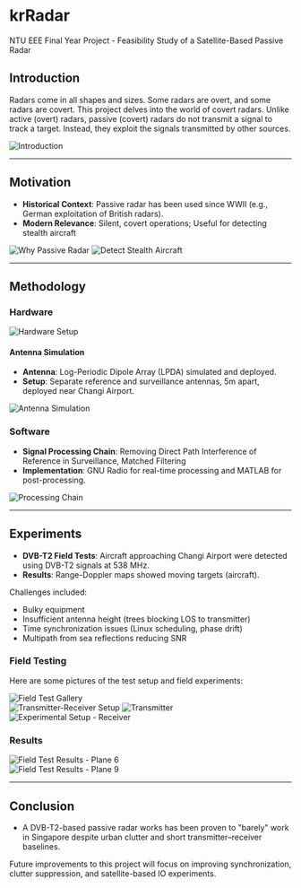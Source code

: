 # krRadar
NTU EEE Final Year Project - Feasibility Study of a Satellite-Based Passive Radar

## Introduction
Radars come in all shapes and sizes. Some radars are overt, and some radars are covert.
This project delves into the world of covert radars. Unlike active (overt) radars, passive
(covert) radars do not transmit a signal to track a target. Instead, they exploit the signals
transmitted by other sources.

![Introduction](./Media/slide3.png)

---

## Motivation
- **Historical Context**: Passive radar has been used since WWII (e.g., German exploitation of British radars).
- **Modern Relevance**: Silent, covert operations; Useful for detecting stealth aircraft

![Why Passive Radar](./Media/slide5.png)
![Detect Stealth Aircraft](./Media/slide6.png)

---

## Methodology
### Hardware

![Hardware Setup](./Media/slide11.png)

#### Antenna Simulation
- **Antenna**: Log-Periodic Dipole Array (LPDA) simulated and deployed.
- **Setup**: Separate reference and surveillance antennas, 5m apart, deployed near Changi Airport.

![Antenna Simulation](./Media/slide12.png)

### Software
- **Signal Processing Chain**: Removing Direct Path Interference of Reference in Surveillance, Matched Filtering
- **Implementation**: GNU Radio for real-time processing and MATLAB for post-processing.

![Processing Chain](./Media/slide16.png)

---

## Experiments
- **DVB-T2 Field Tests**: Aircraft approaching Changi Airport were detected using DVB-T2 signals at 538 MHz.
- **Results**: Range-Doppler maps showed moving targets (aircraft). <br>

Challenges included:
  - Bulky equipment
  - Insufficient antenna height (trees blocking LOS to transmitter)
  - Time synchronization issues (Linux scheduling, phase drift)
  - Multipath from sea reflections reducing SNR

### Field Testing
Here are some pictures of the test setup and field experiments:

![Field Test Gallery](./Media/slide19.png)  
![Transmitter-Receiver Setup](./Media/slide21.png)
![Transmitter](./Media/slide22.png)  
![Experimental Setup - Receiver](./Media/slide23.png)  


### Results
![Field Test Results - Plane 6](./Media/slide26.png)  
![Field Test Results - Plane 9](./Media/slide28.png)

---

## Conclusion
- A DVB-T2-based passive radar works has been proven to "barely" work in Singapore despite urban clutter and short transmitter–receiver baselines.  

Future improvements to this project will focus on improving synchronization, clutter suppression, and satellite-based IO experiments.